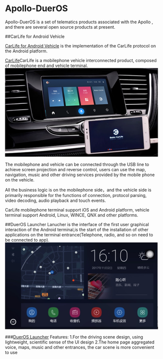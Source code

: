 # Apollo-DuerOS
 Apollo-DuerOS is a set of telematics products associated with the Apollo , and there are several open source products at present.

##CarLife for Android Vehicle 

[CarLife for Android Vehicle](https://github.com/ApolloAuto/apollo-DuerOS/tree/master/CarLife-Android-Vehicle) is the implementation of the CarLife protocol on the Android platform.

[CarLife](http://carlife.baidu.com/)CarLife is a  mobilephone vehicle interconnected product, composed of mobilephone end and vehicle terminal.
![CarLife Screen](CarLife.png)


The mobilephone and vehicle can be connected through the USB line to achieve screen projection and reverse control,  users can use the map, navigation, music and other driving services provided by the mobile phone on the vehicle.

All the business logic is on the mobilephone side，and the vehicle side  is primarily responsible for the functions of connection, protocol parsing, video decoding, audio playback and touch events.

CarLife mobilephone terminal support iOS and Android platform, vehicle terminal support Android, Linux, WINCE, QNX and other platforms.


##DuerOS Launcher
Lanucher is the interface of the first user graphical interaction of the Android terminal,is the start of the installation of other applications on the terminal entrance(Telephone, radio, and so on need to be connected to app).
![Launcher Screen](Launcher.jpeg)

###[DuerOS Launcher](https://github.com/ApolloAuto/apollo-DuerOS/tree/master/DuerOS-Launcher) Features:
1.For the driving scene design, using lightweight, scientific sense of the UI design
2.The home page aggregated voice, maps, music and other entrances, the car scene is more convenient to use
